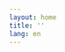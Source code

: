```yaml
---
layout: home
title: ''
lang: en
---
```


<main class="bg-home-main bg-cover bg-center bg-no-repeat min-h-screen">
  <div className='container mx-auto px-6 sm:px-12 flex flex-col sm:flex-row items-center relative z-10'>
  </div>
</main>
